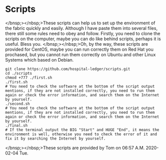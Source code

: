 # Scripts
</bnsp;></nbsp;>These scripts can help us to set up the environment of the fabric quickly and easily. Although I have paste them into several files, there still some rules need to obey and follow. Firstly, you need to clone the scripts on the computer, maybe you can do like behind scripts, perhaps it is useful. Bless you. 
</bnsp;></nbsp;>Oh, by the way, these scripts are provided for CentOS, maybe you can run correctly them on Red Hat you prochased, but you cannot run them correctly on Ubuntu and other Linux Systems which based on Debian.
~~~shell
git clone https://github.com/hospital-ledger/scripts.git
cd ./scripts
chmod +777 ./first.sh
./first.sh
# You need to check the software at the bottom of the script output mentions, if they are not installed correctly, you need to run them again or check the error information, and search them on the Internet by yourself.
./second.sh
# You need to check the software at the bottom of the script output mentions, if they are not installed correctly, you need to run them again or check the error information, and search them on the Internet by yourself.
./final.sh
# If the terminal output the BIG "Start" and HUGE "End", it means the environment is well, otherwise you need to check the error of it and fix it by searching the Internet by yourself.
~~~
</bnsp;></nbsp;>These scripts are provided by Tom on 06:57 A.M. 2020-02-04 Tue.
